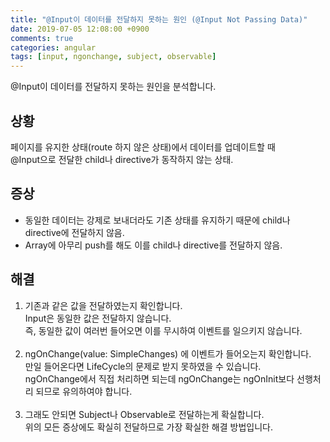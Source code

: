 ```yaml
---
title: "@Input이 데이터를 전달하지 못하는 원인 (@Input Not Passing Data)"
date: 2019-07-05 12:08:00 +0900
comments: true
categories: angular
tags: [input, ngonchange, subject, observable]
---
```


@Input이 데이터를 전달하지 못하는 원인을 분석합니다.<br>



## 상황

페이지를 유지한 상태(route 하지 않은 상태)에서 데이터를 업데이트할 때 <br>@Input으로 전달한 child나 directive가 동작하지 않는 상태.<br>

## 증상

- 동일한 데이터는 강제로 보내더라도 기존 상태를 유지하기 때문에 child나 directive에 전달하지 않음.
- Array에 아무리 push를 해도 이를 child나 directive를 전달하지 않음.

## 해결
1. 기존과 같은 값을 전달하였는지 확인합니다. <br>Input은 동일한 값은 전달하지 않습니다. <br>즉, 동일한 값이 여러번 들어오면 이를 무시하여 이벤트를 일으키지 않습니다.<br><br>
2. ngOnChange(value: SimpleChanges) 에 이벤트가 들어오는지 확인합니다. <br>만일 들어온다면 LifeCycle의 문제로 받지 못하였을 수 있습니다. <br>ngOnChange에서 직접 처리하면 되는데 ngOnChange는 ngOnInit보다 선행처리 되므로 유의하여야 합니다.<br><br>
3. 그래도 안되면 Subject나 Observable로 전달하는게 확실합니다. <br>위의 모든 증상에도 확실히 전달하므로 가장 확실한 해결 방법입니다.<br>
